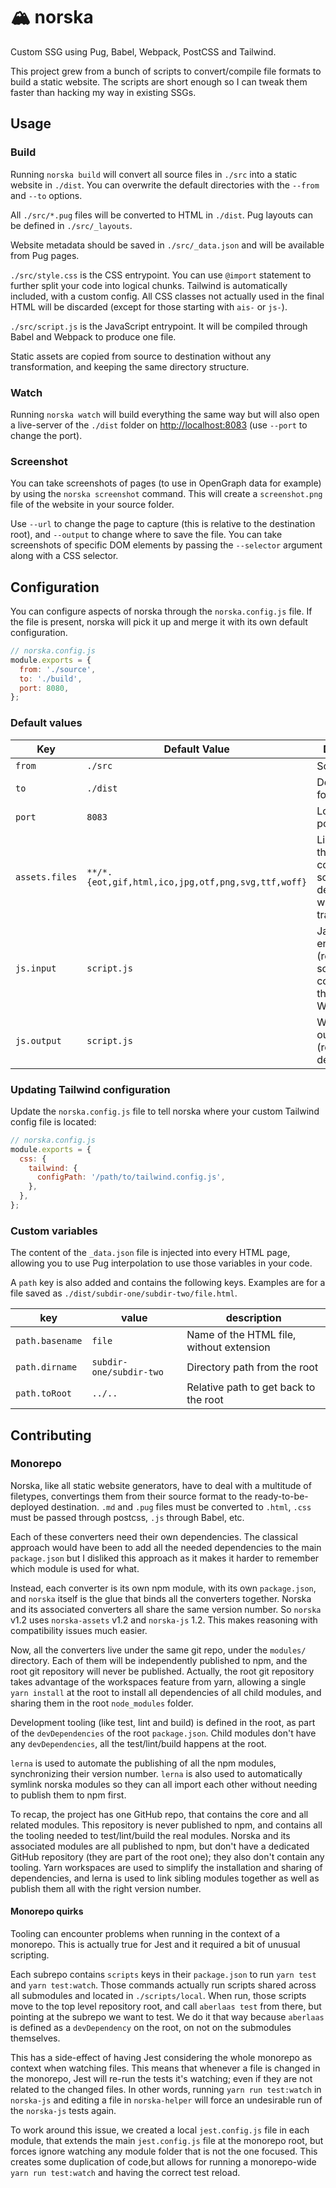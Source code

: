 # 🏔️ norska

Custom SSG using Pug, Babel, Webpack, PostCSS and Tailwind.

This project grew from a bunch of scripts to convert/compile file formats to
build a static website. The scripts are short enough so I can tweak them faster
than hacking my way in existing SSGs.

## Usage

### Build

Running `norska build` will convert all source files in `./src` into a static
website in `./dist`. You can overwrite the default directories with the `--from`
and `--to` options.

All `./src/*.pug` files will be converted to HTML in `./dist`. Pug layouts can
be defined in `./src/_layouts`.

Website metadata should be saved in `./src/_data.json` and will be available
from Pug pages.

`./src/style.css` is the CSS entrypoint. You can use `@import` statement to
further split your code into logical chunks. Tailwind is automatically included,
with a custom config. All CSS classes not actually used in the final HTML will
be discarded (except for those starting with `ais-` or `js-`).

`./src/script.js` is the JavaScript entrypoint. It will be compiled through
Babel and Webpack to produce one file.

Static assets are copied from source to destination without any transformation,
and keeping the same directory structure.

### Watch

Running `norska watch` will build everything the same way but will also open a
live-server of the `./dist` folder on [http://localhost:8083][1] (use `--port`
to change the port).

### Screenshot

You can take screenshots of pages (to use in OpenGraph data for example) by
using the `norska screenshot` command. This will create a `screenshot.png` file
of the website in your source folder.

Use `--url` to change the page to capture (this is relative to the destination
root), and `--output` to change where to save the file. You can take screenshots
of specific DOM elements by passing the `--selector` argument along with a CSS
selector.

## Configuration

You can configure aspects of norska through the `norska.config.js` file. If the
file is present, norska will pick it up and merge it with its own default
configuration.

```js
// norska.config.js
module.exports = {
  from: './source',
  to: './build',
  port: 8080,
};
```

### Default values

| Key            | Default Value                                      | Description                                                                               |
| -------------- | -------------------------------------------------- | ----------------------------------------------------------------------------------------- |
| `from`         | `./src`                                            | Source folder                                                                             |
| `to`           | `./dist`                                           | Destination folder                                                                        |
| `port`         | `8083`                                             | Local server port                                                                         |
| `assets.files` | `**/*.{eot,gif,html,ico,jpg,otf,png,svg,ttf,woff}` | List of files that should be copied from source to destination without any transformation |
| `js.input`     | `script.js`                                        | JavaScript entry point (relative to source) to compile through Webpack                    |
| `js.output`    | `script.js`                                        | Webpack output file (relative to destination)                                             |

### Updating Tailwind configuration

Update the `norska.config.js` file to tell norska where your custom Tailwind
config file is located:

```js
// norska.config.js
module.exports = {
  css: {
    tailwind: {
      configPath: '/path/to/tailwind.config.js',
    },
  },
};
```

### Custom variables

The content of the `_data.json` file is injected into every HTML page, allowing
you to use Pug interpolation to use those variables in your code.

A `path` key is also added and contains the following keys. Examples are for a
file saved as `./dist/subdir-one/subdir-two/file.html`.

| key             | value                   | description                              |
| --------------- | ----------------------- | ---------------------------------------- |
| `path.basename` | `file`                  | Name of the HTML file, without extension |
| `path.dirname`  | `subdir-one/subdir-two` | Directory path from the root             |
| `path.toRoot`   | `../..`                 | Relative path to get back to the root    |

## Contributing

### Monorepo

Norska, like all static website generators, have to deal with a multitude of
filetypes, convertings them from their source format to the ready-to-be-deployed
destination. `.md` and `.pug` files must be converted to `.html`, `.css` must be
passed through postcss, `.js` through Babel, etc.

Each of these converters need their own dependencies. The classical approach
would have been to add all the needed dependencies to the main `package.json`
but I disliked this approach as it makes it harder to remember which module is
used for what.

Instead, each converter is its own npm module, with its own `package.json`, and
`norska` itself is the glue that binds all the converters together. Norska and
its associated converters all share the same version number. So `norska` v1.2
uses `norska-assets` v1.2 and `norska-js` 1.2. This makes reasoning with
compatibility issues much easier.

Now, all the converters live under the same git repo, under the `modules/`
directory. Each of them will be independently published to npm, and the root git
repository will never be published. Actually, the root git repository takes
advantage of the workspaces feature from yarn, allowing a single `yarn install`
at the root to install all dependencies of all child modules, and sharing them
in the root `node_modules` folder.

Development tooling (like test, lint and build) is defined in the root, as part
of the `devDependencies` of the root `package.json`. Child modules don't have
any `devDependencies`, all the test/lint/build happens at the root.

`lerna` is used to automate the publishing of all the npm modules, synchronizing
their version number. `lerna` is also used to automatically symlink norska
modules so they can all import each other without needing to publish them to npm
first.

To recap, the project has one GitHub repo, that contains the core and all
related modules. This repository is never published to npm, and contains all the
tooling needed to test/lint/build the real modules. Norska and its associated
modules are all published to npm, but don't have a dedicated GitHub repository
(they are part of the root one); they also don't contain any tooling. Yarn
workspaces are used to simplify the installation and sharing of dependencies,
and lerna is used to link sibling modules together as well as publish them all
with the right version number.

#### Monorepo quirks

Tooling can encounter problems when running in the context of a monorepo. This
is actually true for Jest and it required a bit of unusual scripting.

Each subrepo contains `scripts` keys in their `package.json` to run `yarn test`
and `yarn test:watch`. Those commands actually run scripts shared across all
submodules and located in `./scripts/local`. When run, those scripts move to the
top level repository root, and call `aberlaas test` from there, but pointing at
the subrepo we want to test. We do it that way because `aberlaas` is
defined as a `devDependency` on the root, on not on the submodules themselves.

This has a side-effect of having Jest considering the whole monorepo as
context when watching files. This means that whenever a file is
changed in the monorepo, Jest will re-run the tests it's watching;
even if they are not related to the changed files. In other words, running
`yarn run test:watch` in `norska-js` and editing a file in `norska-helper` will
force an undesirable run of the `norska-js` tests again.

To work around this issue, we created a local `jest.config.js` file in each
module, that extends the main `jest.config.js` file at the monorepo root, but
forces ignore watching any module folder that is not the one focused.
This creates some duplication of code,but allows for running a
monorepo-wide `yarn run test:watch` and having the correct test reload.

[1]: http://localhost:8083
